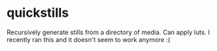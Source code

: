 # quickstills
Recursively generate stills from a directory of media. Can apply luts. I recently ran this and it doesn't seem to work anymore :(
